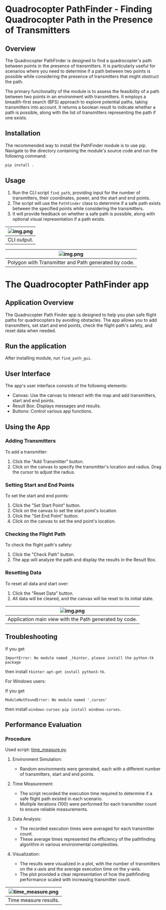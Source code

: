 # Quadrocopter PathFinder - Finding Quadrocopter Path in the Presence of Transmitters

## Overview

The Quadrocopter PathFinder is designed to find a quadrocopter's path between points in
the presence of transmitters. It is particularly useful for scenarios where
you need to determine if a path between two points is possible while considering the
presence of transmitters that might obstruct the path.

The primary functionality of the module is to assess the feasibility of a path between two
points in an environment with transmitters. It employs a breadth-first search (BFS) approach
to explore potential paths, taking transmitters into account. It returns a boolean result to
indicate whether a path is possible, along with the list of transmitters representing the path if
one exists.

## Installation

The recommended way to install the PathFinder module is to use pip.
Navigate to the directory containing the module's source code and run the following command:

```bash
pip install .
```

## Usage

1. Run the CLI script `find_path`, providing input for the number of transmitters,
   their coordinates, power, and the start and end points.
2. The script will use the `PathFinder` class to determine if a safe path exists between the
   specified points while considering the transmitters.
3. It will provide feedback on whether a safe path is possible,
   along with optional visual representation if a path exists.

| ![img.png](assets/cli.png) |
|:--------------------------:|
|        CLI output.         |

|            ![img.png](assets/cli_img.png)            |
|:----------------------------------------------------:|
| Polygon with Transmitter and Path generated by code. |

# The Quadrocopter PathFinder app

## Application Overview

The Quadrocopter Path Finder app is designed to help you plan safe flight paths for
quadrocopters by avoiding obstacles.
The app allows you to add transmitters, set start and end points, check the flight path's
safety, and reset data when needed.

## Run the application

After installing module, run `find_path_gui`.

## User Interface

The app's user interface consists of the following elements:

* Canvas: Use the canvas to interact with the map and add transmitters, start and end points.
* Result Box: Displays messages and results.
* Buttons: Control various app functions.

## Using the App

### Adding Transmitters

To add a transmitter:

1. Click the "Add Transmitter" button.
2. Click on the canvas to specify the transmitter's location and radius. Drag the cursor to adjust the radius.

### Setting Start and End Points

To set the start and end points:

1. Click the "Set Start Point" button.
2. Click on the canvas to set the start point's location.
3. Click the "Set End Point" button.
4. Click on the canvas to set the end point's location.

### Checking the Flight Path

To check the flight path's safety:

1. Click the "Check Path" button.
2. The app will analyze the path and display the results in the Result Box.

### Resetting Data

To reset all data and start over:

1. Click the "Reset Data" button.
2. All data will be cleared, and the canvas will be reset to its initial state.

|             ![img.png](assets/gui_app.png)             |
|:------------------------------------------------------:|
| Application main view with the Path generated by code. |

## Troubleshooting

If you get

```
ImportError: No module named _tkinter, please install the python-tk package
```

then install `tkinter`: `apt-get install python3-tk`.

For Windows users:

If you get

```
ModuleNotFoundError: No module named '_curses'
```

then install `windows-curses`: `pip install windows-curses`.

## Performance Evaluation

### Procedure

Used script: [time_measure.py](quadrocopter/utils/time_measure.py).

1. Environment Simulation:
    * Random environments were generated, each with a different number of transmitters, start and end points.

2. Time Measurement:
    * The script recorded the execution time required to determine if a safe flight path existed in each scenario.
    * Multiple iterations (100) were performed for each transmitter count to ensure reliable measurements.

3. Data Analysis:
    * The recorded execution times were averaged for each transmitter count.
    * These average times represented the efficiency of the pathfinding algorithm in various environmental complexities.

4. Visualization:
    * The results were visualized in a plot, with the number of transmitters on the x-axis and the average execution
      time on the y-axis.
    * The plot provided a clear representation of how the pathfinding performance scaled with increasing transmitter
      count.

| ![time_measure.png](assets/time_measure.png) |
|:--------------------------------------------:|
|            Time measure results.             |